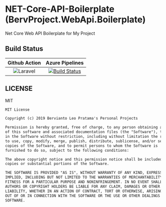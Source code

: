 # NET-Core-API-Boilerplate (BervProject.WebApi.Boilerplate)

Net Core Web API Boilerplate for My Project

## Build Status

| Github Action | Azure Pipelines |
|:-------------:|:---------------:|
| ![Laravel](https://github.com/bervProject/NET-Core-API-Boilerplate/workflows/.NET%20Core/badge.svg) | [![Build Status](https://dev.azure.com/berviantoleo/NET-Core-WebAPI-Boilerplate/_apis/build/status/bervProject.NET-Core-API-Boilerplate?branchName=master)](https://dev.azure.com/berviantoleo/NET-Core-WebAPI-Boilerplate/_build/latest?definitionId=4&branchName=master) |

## LICENSE

MIT

```markdown
MIT License

Copyright (c) 2019 Bervianto Leo Pratama's Personal Projects

Permission is hereby granted, free of charge, to any person obtaining a copy
of this software and associated documentation files (the "Software"), to deal
in the Software without restriction, including without limitation the rights
to use, copy, modify, merge, publish, distribute, sublicense, and/or sell
copies of the Software, and to permit persons to whom the Software is
furnished to do so, subject to the following conditions:

The above copyright notice and this permission notice shall be included in all
copies or substantial portions of the Software.

THE SOFTWARE IS PROVIDED "AS IS", WITHOUT WARRANTY OF ANY KIND, EXPRESS OR
IMPLIED, INCLUDING BUT NOT LIMITED TO THE WARRANTIES OF MERCHANTABILITY,
FITNESS FOR A PARTICULAR PURPOSE AND NONINFRINGEMENT. IN NO EVENT SHALL THE
AUTHORS OR COPYRIGHT HOLDERS BE LIABLE FOR ANY CLAIM, DAMAGES OR OTHER
LIABILITY, WHETHER IN AN ACTION OF CONTRACT, TORT OR OTHERWISE, ARISING FROM,
OUT OF OR IN CONNECTION WITH THE SOFTWARE OR THE USE OR OTHER DEALINGS IN THE
SOFTWARE.
```

